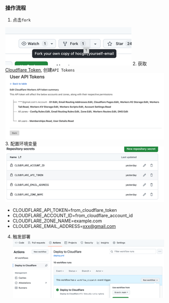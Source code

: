 ### 操作流程
1. 点击`fork`

![fork.png](tutorial/fork.png)
2. 获取 [Cloudflare Token](https://dash.cloudflare.com/profile/api-tokens), 创建`API Tokens`
   ![img.png](tutorial/token_summary.png)
3. 配置环境变量
   ![set-env.png](tutorial%2Fset-env.png)
- CLOUDFLARE_API_TOKEN=from_cloudflare_token
- CLOUDFLARE_ACCOUNT_ID=from_cloudflare_account_id
- CLOUDFLARE_ZONE_NAME=example.com
- CLOUDFLARE_EMAIL_ADDRESS=xxx@gmail.com
4. 触发部署
   ![trigger_action.png](tutorial%2Ftrigger_action.png)
